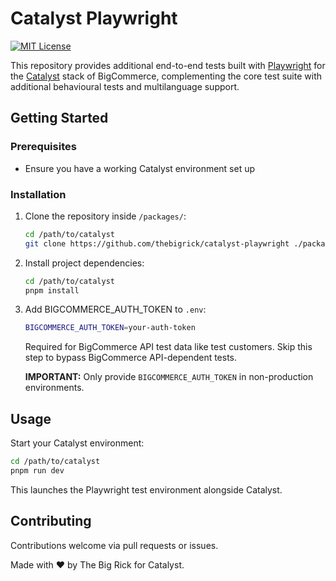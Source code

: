 # Catalyst Playwright

[![MIT License](https://img.shields.io/badge/license-MIT-green.svg)](LICENSE)

This repository provides additional end-to-end tests built with [Playwright](https://playwright.dev/) for the [Catalyst](https://www.catalyst.dev/) stack of BigCommerce, complementing the core test suite with additional behavioural tests and multilanguage support.

## Getting Started

### Prerequisites

- Ensure you have a working Catalyst environment set up

### Installation

1. Clone the repository inside `/packages/`:

   ```bash
   cd /path/to/catalyst
   git clone https://github.com/thebigrick/catalyst-playwright ./packages/catalyst-playwright
   ```

2. Install project dependencies:

   ```bash
   cd /path/to/catalyst
   pnpm install
   ```

3. Add BIGCOMMERCE_AUTH_TOKEN to `.env`:

   ```bash
   BIGCOMMERCE_AUTH_TOKEN=your-auth-token
   ```

   Required for BigCommerce API test data like test customers.
   Skip this step to bypass BigCommerce API-dependent tests.

   **IMPORTANT:** Only provide `BIGCOMMERCE_AUTH_TOKEN` in non-production environments.

## Usage

Start your Catalyst environment:

```bash
cd /path/to/catalyst
pnpm run dev
```

This launches the Playwright test environment alongside Catalyst.

## Contributing

Contributions welcome via pull requests or issues.

Made with ❤️ by The Big Rick for Catalyst.
